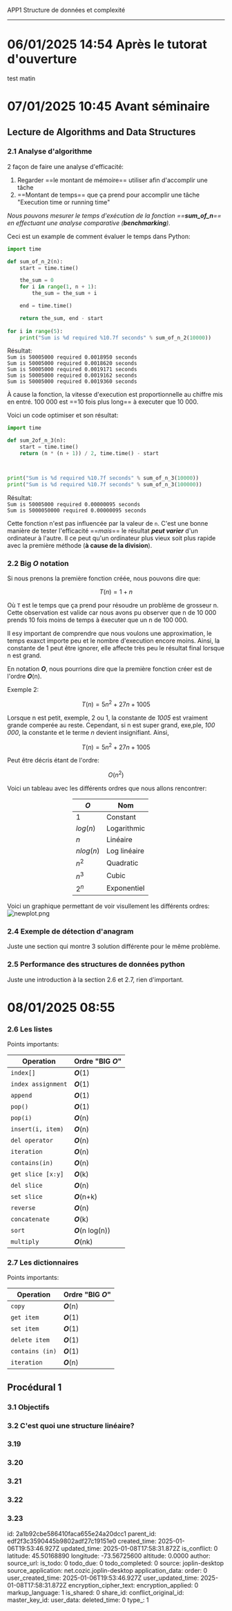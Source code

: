 APP1 Structure de données et complexité

* * *

# 06/01/2025 14:54 Après le tutorat d'ouverture

test matin

# 07/01/2025 10:45 Avant séminaire

## Lecture de Algorithms and Data Structures

### 2.1 Analyse d'algorithme

2 façon de faire une analyse d'efficacité:

1.  Regarder ==le montant de mémoire== utiliser afin d'accomplir une tâche
2.  ==Montant de temps== que ça prend pour accomplir une tâche  "Execution time or running time"

*Nous pouvons mesurer le temps d'exécution de la fonction ==**sum_of_n**== en effectuant une analyse comparative (**benchmarking**).*

Ceci est un example de comment évaluer le temps dans Python:

```Python
import time

def sum_of_n_2(n):
    start = time.time()

    the_sum = 0
    for i in range(1, n + 1):
        the_sum = the_sum + i

    end = time.time()

    return the_sum, end - start
    
for i in range(5):
    print("Sum is %d required %10.7f seconds" % sum_of_n_2(10000))
```

Résultat:  
`Sum is 50005000 required 0.0018950 seconds`  
`Sum is 50005000 required 0.0018620 seconds`  
`Sum is 50005000 required 0.0019171 seconds`  
`Sum is 50005000 required 0.0019162 seconds`  
`Sum is 50005000 required 0.0019360 seconds`

À cause la fonction, la vitesse d'execution est proportionnelle au chiffre mis en entré. 100 000 est ==10 fois plus long== à executer que 10 000.

Voici un code optimiser et son résultat:

```Python
import time

def sum_2of_n_3(n):
    start = time.time()
    return (n * (n + 1)) / 2, time.time() - start



print("Sum is %d required %10.7f seconds" % sum_of_n_3(10000))
print("Sum is %d required %10.7f seconds" % sum_of_n_3(100000))
```

Résultat:  
`Sum is 50005000 required 0.00000095 seconds`  
`Sum is 5000050000 required 0.00000095 seconds`

Cette fonction n'est pas influencée par la valeur de `n`. C'est une bonne manière de tester l'efficacité ==*mais*== le résultat ***peut varier*** d'un ordinateur à l'autre. Il ce peut qu'un ordinateur plus vieux soit plus rapide avec la première méthode (**à cause de la division**).

### 2.2 Big *O* notation

Si nous prenons la première fonction créée, nous pouvons dire que:

$$
T(n) = 1+ n
$$

Où `T` est le temps que ça prend pour résoudre un problème de grosseur n.  
Cette observation est valide car nous avons pu observer que n de 10 000 prends 10 fois moins de temps à éxecuter que un n de 100 000.

Il esy important de comprendre que nous voulons une approximation, le temps exaxct importe peu et le nombre d'execution encore moins. Ainsi, la constante de 1 peut être ignorer, elle affecte très peu le résultat final lorsque n est grand.

En notation ***O***, nous pourrions dire que la première fonction créer est de l'ordre ***O***(n).

Exemple 2:

$$
T(n) = 5n^2 +27n +1005
$$

Lorsque n est petit, exemple, 2 ou 1, la constante de *1005* est vraiment grande comperée au reste. Cependant, si n est super grand, exe,ple, *100 000*, la constante et le terme *n* devient insignifiant. Ainsi,

$$
T(n) = 5n^2 +27n +1005 
$$

Peut être décris étant de l'ordre:

$$
O(n^2)
$$

Voici un tableau avec les différents ordres que nous allons rencontrer:

<div style="margin-left: auto; margin-right: auto; width: 40%;">

| ***O*** | **Nom** |
| --- | --- |
| $1$ | Constant |
| $log(n)$ | Logarithmic |
| $n$ | Linéaire |
| $nlog(n)$ | Log linéaire |
| $n^2$ | Quadratic |
| $n^3$ | Cubic |
| $2^n$ | Exponentiel |



</div>

Voici un graphique permettant de voir visullement les différents ordres:  
![newplot.png](:/0e9e2cb732f94ac99c1c89ff799832cd)

### 2.4 Exemple de détection d'anagram

Juste une section qui montre 3 solution différente pour le même problème.

### 2.5 Performance des structures de données python

Juste une introduction à la section 2.6 et 2.7, rien d'important.

# 08/01/2025 08:55

### 2.6 Les listes
Points importants:

|  Operation   |  Ordre "BIG ***O***"   |
| --- | --- |
|  `index[]`   |  ***O***(1)   |
|  `index assignment`   |  ***O***(1)   |
|   `append`  |  ***O***(1)   |
|  `pop()`   |   ***O***(1)  |
|  `pop(i)`   |  ***O***(n)   |
|  `insert(i, item)`   |   ***O***(n)  |
|  `del operator`   |  ***O***(n)   |
|  `iteration`   |  ***O***(n)   |
|  `contains(in)`   |  ***O***(n)   |
|  `get slice [x:y]`  |  ***O***(k)   |
|  `del slice`   |  ***O***(n)   |
|  `set slice`   | ***O***(n+k)    |
|   `reverse`  |  ***O***(n)   |
|   `concatenate`  |  ***O***(k)   |
|   `sort`  |  ***O***(n log(n))   |
|   `multiply`  |  ***O***(nk)   |

### 2.7 Les dictionnaires
Points importants:

|  Operation   |  Ordre "BIG ***O***"   |
| --- | --- |
|  `copy`   |  ***O***(n)   |
|  `get item`   |  ***O***(1)   |
|   `set item`  |  ***O***(1)   |
|  `delete item`   |   ***O***(1)  |
|  `contains (in)`   |  ***O***(1)   |
|  `iteration`   |   ***O***(n)  |

## Procédural 1

### 3.1 Objectifs
### 3.2 C'est quoi une structure linéaire?
### 3.19 
### 3.20
### 3.21
### 3.22
### 3.23




id: 2a1b92cbe586410faca655e24a20dcc1
parent_id: edf2f3c3590445b9802adf27c19151e0
created_time: 2025-01-06T19:53:46.927Z
updated_time: 2025-01-08T17:58:31.872Z
is_conflict: 0
latitude: 45.50168890
longitude: -73.56725600
altitude: 0.0000
author: 
source_url: 
is_todo: 0
todo_due: 0
todo_completed: 0
source: joplin-desktop
source_application: net.cozic.joplin-desktop
application_data: 
order: 0
user_created_time: 2025-01-06T19:53:46.927Z
user_updated_time: 2025-01-08T17:58:31.872Z
encryption_cipher_text: 
encryption_applied: 0
markup_language: 1
is_shared: 0
share_id: 
conflict_original_id: 
master_key_id: 
user_data: 
deleted_time: 0
type_: 1